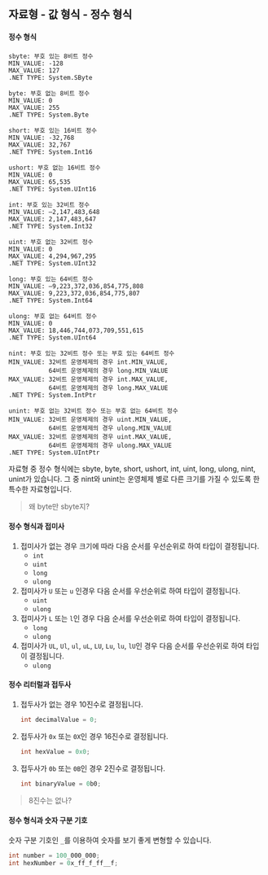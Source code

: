 ## 자료형 - 값 형식 - 정수 형식

#### 정수 형식
```
sbyte: 부호 있는 8비트 정수
MIN_VALUE: -128
MAX_VALUE: 127
.NET TYPE: System.SByte
```
```
byte: 부호 없는 8비트 정수
MIN_VALUE: 0
MAX_VALUE: 255
.NET TYPE: System.Byte
```
```
short: 부호 있는 16비트 정수
MIN_VALUE: -32,768
MAX_VALUE: 32,767
.NET TYPE: System.Int16
```
```
ushort: 부호 없는 16비트 정수
MIN_VALUE: 0
MAX_VALUE: 65,535
.NET TYPE: System.UInt16
```
```
int: 부호 있는 32비트 정수
MIN_VALUE: –2,147,483,648
MAX_VALUE: 2,147,483,647
.NET TYPE: System.Int32
```
```
uint: 부호 없는 32비트 정수
MIN_VALUE: 0
MAX_VALUE: 4,294,967,295
.NET TYPE: System.UInt32
```
```
long: 부호 있는 64비트 정수
MIN_VALUE: –9,223,372,036,854,775,808
MAX_VALUE: 9,223,372,036,854,775,807
.NET TYPE: System.Int64
```
```
ulong: 부호 없는 64비트 정수
MIN_VALUE: 0
MAX_VALUE: 18,446,744,073,709,551,615
.NET TYPE: System.UInt64
```
```
nint: 부호 있는 32비트 정수 또는 부호 있는 64비트 정수
MIN_VALUE: 32비트 운영체제의 경우 int.MIN_VALUE,
           64비트 운영체제의 경우 long.MIN_VALUE
MAX_VALUE: 32비트 운영체제의 경우 int.MAX_VALUE,
           64비트 운영체제의 경우 long.MAX_VALUE
.NET TYPE: System.IntPtr
```

```
unint: 부호 없는 32비트 정수 또는 부호 없는 64비트 정수
MIN_VALUE: 32비트 운영체제의 경우 uint.MIN_VALUE,
           64비트 운영체제의 경우 ulong.MIN_VALUE
MAX_VALUE: 32비트 운영체제의 경우 uint.MAX_VALUE,
           64비트 운영체제의 경우 ulong.MAX_VALUE
.NET TYPE: System.UIntPtr
```

자료형 중 정수 형식에는 sbyte, byte, short, ushort, int, uint, long, ulong, nint, unint가 있습니다.
그 중 nint와 unint는 운영체제 별로 다른 크기를 가질 수 있도록 한 특수한 자료형입니다.

> 왜 byte만 sbyte지?

#### 정수 형식과 접미사

1. 접미사가 없는 경우 크기에 따라 다음 순서를 우선순위로 하여 타입이 결정됩니다.
   - `int`
   - `uint`
   - `long`
   - `ulong`
2. 접미사가 `U` 또는 `u` 인경우 다음 순서를 우선순위로 하여 타입이 결정됩니다.
   - `uint`
   - `ulong`
3. 접미사가 `L` 또는 `l`인 경우 다음 순서를 우선순위로 하여 타입이 결정됩니다.
   - `long`
   - `ulong`
4. 접미사가 `UL`, `Ul`, `ul`, `uL`, `LU`, `Lu`, `lu`, `lU`인 경우 다음 순서를 우선순위로 하여 타입이 결정됩니다.
   - `ulong`

#### 정수 리터럴과 접두사

1. 접두사가 없는 경우 10진수로 결정됩니다.

   ```c#
   int decimalValue = 0;
   ```

2. 접두사가 `0x` 또는 `0X`인 경우 16진수로 결정됩니다.

   ```c#
   int hexValue = 0x0;
   ```

3. 접두사가 `0b` 또는 `0B`인 경우 2진수로 결정됩니다.

   ```c#
   int binaryValue = 0b0;
   ```

> 8진수는 없나?

#### 정수 형식과 숫자 구분 기호

숫자 구분 기호인 `_`를 이용하여 숫자를 보기 좋게 변형할 수 있습니다.

```c#
int number = 100_000_000;
int hexNumber = 0x_ff_f_ff__f;
```

